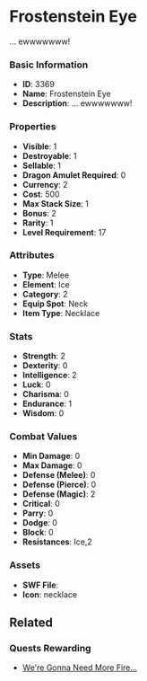 # Frostenstein Eye

... ewwwwwww!

### Basic Information

- **ID**: 3369
- **Name**: Frostenstein Eye
- **Description**: ... ewwwwwww!

### Properties

- **Visible**: 1
- **Destroyable**: 1
- **Sellable**: 1
- **Dragon Amulet Required**: 0
- **Currency**: 2
- **Cost**: 500
- **Max Stack Size**: 1
- **Bonus**: 2
- **Rarity**: 1
- **Level Requirement**: 17

### Attributes

- **Type**: Melee
- **Element**: Ice
- **Category**: 2
- **Equip Spot**: Neck
- **Item Type**: Necklace

### Stats

- **Strength**: 2
- **Dexterity**: 0
- **Intelligence**: 2
- **Luck**: 0
- **Charisma**: 0
- **Endurance**: 1
- **Wisdom**: 0

### Combat Values

- **Min Damage**: 0
- **Max Damage**: 0
- **Defense (Melee)**: 0
- **Defense (Pierce)**: 0
- **Defense (Magic)**: 2
- **Critical**: 0
- **Parry**: 0
- **Dodge**: 0
- **Block**: 0
- **Resistances**: Ice,2

### Assets

- **SWF File**: 
- **Icon**: necklace

## Related

### Quests Rewarding

- [We're Gonna Need More Fire...](../quests/530-we-re-gonna-need-more-fire.md)

